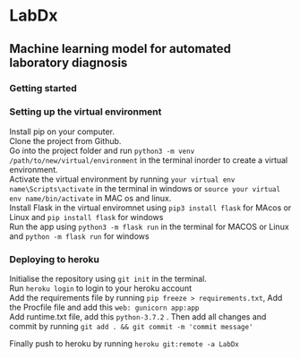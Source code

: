 # LabDx
## Machine learning model for automated laboratory diagnosis

### Getting started

### Setting up the virtual environment

Install pip on your computer.  
Clone the project from Github.  
Go into the project folder and run `python3 -m venv /path/to/new/virtual/environment` in the terminal inorder to create a virtual environment.  
Activate the virtual environment by running `your virtual env name\Scripts\activate` in the terminal in windows or `source your virtual env name/bin/activate` in MAC os and linux.  
Install Flask in the virtual enviromnet using `pip3 install flask` for MAcos or Linux and `pip install flask` for windows      
Run the app using `python3 -m flask run` in the terminal for MACOS or Linux and `python -m flask run` for windows   

### Deploying to heroku
Initialise the repository using `git init` in the terminal.  
Run `heroku login` to login to your heroku account  
Add the requirements file by running `pip freeze > requirements.txt`, Add the Procfile file and add this `web: gunicorn app:app`  
Add runtime.txt file, add this `python-3.7.2`  . 
Then add all changes and commit by running `git add . && git commit -m 'commit message'`  

Finally push to heroku by running `heroku git:remote -a LabDx`
